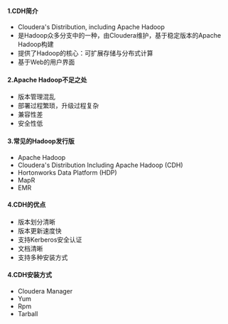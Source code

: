 #### 1.CDH简介
* Cloudera's Distribution, including Apache Hadoop
* 是Hadoop众多分支中的一种，由Cloudera维护，基于稳定版本的Apache Hadoop构建
* 提供了Hadoop的核心：可扩展存储与分布式计算
* 基于Web的用户界面

#### 2.Apache Hadoop不足之处
* 版本管理混乱
* 部署过程繁琐，升级过程复杂
* 兼容性差
* 安全性低

#### 3.常见的Hadoop发行版
* Apache Hadoop
* Cloudera's Distribution Including Apache Hadoop (CDH)
* Hortonworks Data Platform (HDP)
* MapR
* EMR

#### 4.CDH的优点
* 版本划分清晰
* 版本更新速度快
* 支持Kerberos安全认证
* 文档清晰
* 支持多种安装方式

#### 4.CDH安装方式
* Cloudera Manager
* Yum
* Rpm
* Tarball
